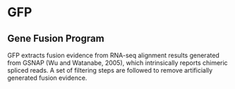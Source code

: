 # GFP
## Gene Fusion Program

GFP extracts fusion evidence from RNA-seq alignment results generated from GSNAP (Wu and Watanabe, 2005), which intrinsically reports chimeric spliced reads. A set of filtering steps are followed to remove artificially generated fusion evidence.
